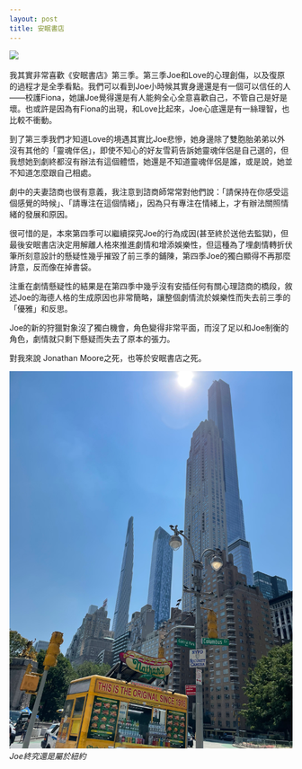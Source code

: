 ```yaml
---
layout: post
title: 安眠書店
---
```


![](/assets/img/londonbridge.png)<br/>



我其實非常喜歡《安眠書店》第三季。第三季Joe和Love的心理創傷，以及復原的過程才是全季看點。我們可以看到Joe小時候其實身邊還是有一個可以信任的人——校護Fiona，她讓Joe覺得還是有人能夠全心全意喜歡自己，不管自己是好是壞。也或許是因為有Fiona的出現，和Love比起來，Joe心底還是有一絲理智，也比較不衝動。

到了第三季我們才知道Love的境遇其實比Joe悲慘，她身邊除了雙胞胎弟弟以外沒有其他的「靈魂伴侶」，即使不知心的好友雪莉告訴她靈魂伴侶是自己選的，但我想她到劇終都沒有辦法有這個體悟，她還是不知道靈魂伴侶是誰，或是說，她並不知道怎麼跟自己相處。

劇中的夫妻諮商也很有意義，我注意到諮商師常常對他們說：「請保持在你感受這個感覺的時候」、「請專注在這個情緒」，因為只有專注在情緒上，才有辦法關照情緒的發展和原因。




很可惜的是，本來第四季可以繼續探究Joe的行為成因(甚至終於送他去監獄)，但最後安眠書店決定用解離人格來推進劇情和增添娛樂性，但這種為了埋劇情轉折伏筆所刻意設計的懸疑性幾乎摧毀了前三季的鋪陳，第四季Joe的獨白顯得不再那麼詩意，反而像在掉書袋。


注重在劇情懸疑性的結果是在第四季中幾乎沒有安插任何有關心理諮商的橋段，敘述Joe的海德人格的生成原因也非常簡略，讓整個劇情流於娛樂性而失去前三季的「優雅」和反思。

Joe的新的狩獵對象沒了獨白機會，角色變得非常平面，而沒了足以和Joe制衡的角色，劇情就只剩下懸疑而失去了原本的張力。

對我來說 Jonathan Moore之死，也等於安眠書店之死。




![](/assets/img/nyc.png)<br/>
*Joe終究還是屬於紐約*


<br/>



